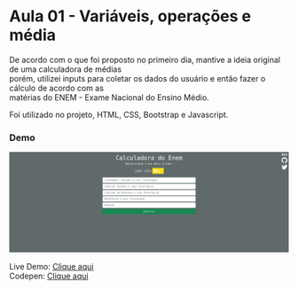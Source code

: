 # Aula 01 - Variáveis, operações e média  
  
De acordo com o que foi proposto no primeiro dia, mantive a ideia original de uma calculadora de médias  
porém, utilizei inputs para coletar os dados do usuário e então fazer o cálculo de acordo com as  
matérias do ENEM - Exame Nacional do Ensino Médio.  
  
Foi utilizado no projeto, HTML, CSS, Bootstrap e Javascript.  
  
### Demo

![Demonstração do projeto](img/view.png)  
  
Live Demo: [Clique aqui](https://netosantanx.github.io/imersaodev/calcularmedia/)  
Codepen: [Clique aqui](https://codepen.io/netosantanx/pen/xxPeLwB)